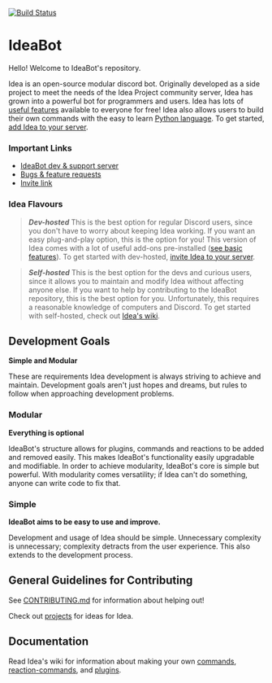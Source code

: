 [![Build Status](https://circleci.com/gh/IdeaBot/IdeaBot/tree/master.svg?style=svg)](https://circleci.com/gh/IdeaBot/IdeaBot/tree/master)

# IdeaBot #
Hello! Welcome to IdeaBot's repository.

Idea is an open-source modular discord bot.
Originally developed as a side project to meet the needs of the Idea Project community server,
Idea has grown into a powerful bot for programmers and users.
Idea has lots of [useful features](https://github.com/IdeaBot/IdeaBot/wiki/Feature-Overview) available to everyone for free!
Idea also allows users to build their own commands with the easy to learn [Python language](https://www.python.org/).
To get started, [add Idea to your server](https://discordapp.com/oauth2/authorize?client_id=397854238774001673&scope=bot&permissions=268561472).


### Important Links ###

* [IdeaBot dev & support server](https://discord.gg/gwq2vS7)
* [Bugs & feature requests](https://github.com/IdeaBot/IdeaBot/wiki/Feature-Requests)
* [Invite link](https://discordapp.com/oauth2/authorize?client_id=397854238774001673&scope=bot&permissions=268561472)

### Idea Flavours ###

>***Dev-hosted***
This is the best option for regular Discord users, since you don't have to worry about keeping Idea working.
If you want an easy plug-and-play option, this is the option for you!
This version of Idea comes with a lot of useful add-ons pre-installed ([see basic features](https://github.com/IdeaBot/IdeaBot/wiki/Basic-Usage)).
To get started with dev-hosted, [invite Idea to your server](https://discordapp.com/oauth2/authorize?client_id=397854238774001673&scope=bot&permissions=268561472).

>***Self-hosted***
This is the best option for the devs and curious users, since it allows you to maintain and modify Idea without affecting anyone else.
If you want to help by contributing to the IdeaBot repository, this is the best option for you.
Unfortunately, this requires a reasonable knowledge of computers and Discord.
To get started with self-hosted, check out [Idea's wiki](https://github.com/IdeaBot/IdeaBot/wiki).

## Development Goals ##

**Simple and Modular**

These are requirements Idea development is always striving to achieve and maintain.
Development goals aren't just hopes and dreams, but rules to follow when approaching development problems.

### Modular ###
**Everything is optional**

IdeaBot's structure allows for plugins, commands and reactions to be added and removed easily.
This makes IdeaBot's functionality easily upgradable and modifiable.
In order to achieve modularity, IdeaBot's core is simple but powerful.
With modularity comes versatility; if Idea can't do something, anyone can write code to fix that.

### Simple ###
**IdeaBot aims to be easy to use and improve.**

Development and usage of Idea should be simple.
Unnecessary complexity is unnecessary; complexity detracts from the user experience.
This also extends to the development process.

## General Guidelines for Contributing ##
See [CONTRIBUTING.md](./CONTRIBUTING.md) for information about helping out!

Check out [projects](https://github.com/IdeaBot/IdeaBot/projects) for ideas for Idea.

## Documentation ##
Read Idea's wiki for information about making your own [commands](https://github.com/IdeaBot/IdeaBot/wiki/Making-Commands), [reaction-commands](https://github.com/IdeaBot/IdeaBot/wiki/Making-Reaction-based-Commands), and [plugins](https://github.com/IdeaBot/IdeaBot/wiki/Making-Plugins).
